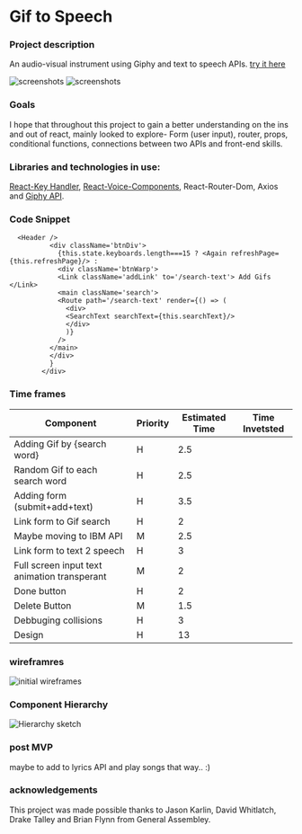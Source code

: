 # Gif to Speech 

### Project description 
An audio-visual instrument using Giphy and text to speech APIs.
[try it here](gif2speech.surge.sh)

![screenshots](https://i.imgur.com/XYaE5bH.png)
![screenshots](https://i.imgur.com/1RbLOC3.jpg)

### Goals
I hope that throughout this project to gain a better understanding on the ins and out of react, mainly looked to explore- Form (user input), router, props, conditional functions, connections between two APIs and front-end skills. 

### Libraries and technologies in use:
[React-Key Handler](https://www.npmjs.com/package/react-key-handler), [React-Voice-Components](https://github.com/grvcoelho/react-voice-components/), React-Router-Dom, Axios and [Giphy API](https://developers.giphy.com/docs/). 

### Code Snippet

```
  <Header />
          <div className='btnDiv'>
            {this.state.keyboards.length===15 ? <Again refreshPage={this.refreshPage}/> :
            <div className='btnWarp'>
            <Link className='addLink' to='/search-text'> Add Gifs </Link>
            <main className='search'>
            <Route path='/search-text' render={() => (
              <div>
              <SearchText searchText={this.searchText}/>
              </div>
              )}
            />
          </main>
          </div>
          }
        </div>
```

### Time frames
Component | Priority | Estimated Time | Time Invetsted 
--- | --- | --- | ---
Adding Gif by {search word} | H | 2.5 |
Random Gif to each search word | H | 2.5 |
Adding form (submit+add+text) | H | 3.5 |
Link form to Gif search | H | 2 |
Maybe moving to IBM API | M | 2.5 |
Link form to text 2 speech | H | 3 |
Full screen input text animation transperant | M | 2
Done button | H | 2
Delete Button | M | 1.5
Debbuging collisions | H | 3
Design | H | 13

### wireframres
![initial wireframes](https://i.imgur.com/40MRckk.png)

### Component Hierarchy
![Hierarchy sketch](https://i.imgur.com/wiiLKik.jpg)

### post MVP
maybe to add to lyrics API and play songs that way.. :)

### acknowledgements
This project was made possible thanks to Jason Karlin, David Whitlatch, Drake Talley and  Brian Flynn from General Assembley.



